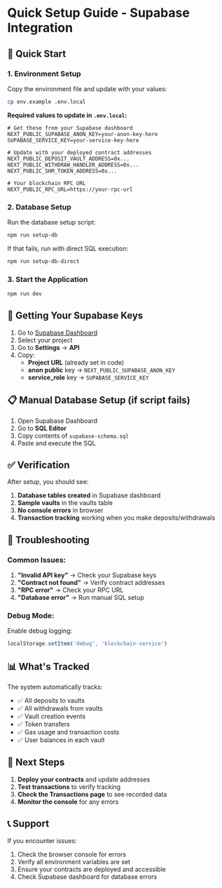 # Quick Setup Guide - Supabase Integration

## 🚀 Quick Start

### 1. Environment Setup

Copy the environment file and update with your values:

```bash
cp env.example .env.local
```

**Required values to update in `.env.local`:**

```env
# Get these from your Supabase dashboard
NEXT_PUBLIC_SUPABASE_ANON_KEY=your-anon-key-here
SUPABASE_SERVICE_KEY=your-service-key-here

# Update with your deployed contract addresses
NEXT_PUBLIC_DEPOSIT_VAULT_ADDRESS=0x...
NEXT_PUBLIC_WITHDRAW_HANDLER_ADDRESS=0x...
NEXT_PUBLIC_SHM_TOKEN_ADDRESS=0x...

# Your blockchain RPC URL
NEXT_PUBLIC_RPC_URL=https://your-rpc-url
```

### 2. Database Setup

Run the database setup script:

```bash
npm run setup-db
```

If that fails, run with direct SQL execution:

```bash
npm run setup-db-direct
```

### 3. Start the Application

```bash
npm run dev
```

## 🔑 Getting Your Supabase Keys

1. Go to [Supabase Dashboard](https://supabase.com/dashboard)
2. Select your project
3. Go to **Settings** → **API**
4. Copy:
   - **Project URL** (already set in code)
   - **anon public** key → `NEXT_PUBLIC_SUPABASE_ANON_KEY`
   - **service_role** key → `SUPABASE_SERVICE_KEY`

## 📋 Manual Database Setup (if script fails)

1. Open Supabase Dashboard
2. Go to **SQL Editor**
3. Copy contents of `supabase-schema.sql`
4. Paste and execute the SQL

## ✅ Verification

After setup, you should see:

1. **Database tables created** in Supabase dashboard
2. **Sample vaults** in the vaults table
3. **No console errors** in browser
4. **Transaction tracking** working when you make deposits/withdrawals

## 🐛 Troubleshooting

### Common Issues:

1. **"Invalid API key"** → Check your Supabase keys
2. **"Contract not found"** → Verify contract addresses
3. **"RPC error"** → Check your RPC URL
4. **"Database error"** → Run manual SQL setup

### Debug Mode:

Enable debug logging:
```javascript
localStorage.setItem('debug', 'blockchain-service')
```

## 📊 What's Tracked

The system automatically tracks:
- ✅ All deposits to vaults
- ✅ All withdrawals from vaults
- ✅ Vault creation events
- ✅ Token transfers
- ✅ Gas usage and transaction costs
- ✅ User balances in each vault

## 🎯 Next Steps

1. **Deploy your contracts** and update addresses
2. **Test transactions** to verify tracking
3. **Check the Transactions page** to see recorded data
4. **Monitor the console** for any errors

## 📞 Support

If you encounter issues:
1. Check the browser console for errors
2. Verify all environment variables are set
3. Ensure your contracts are deployed and accessible
4. Check Supabase dashboard for database errors